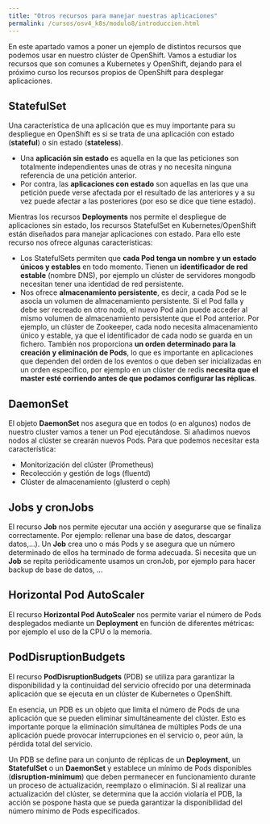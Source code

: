 ```yaml
---
title: "Otros recursos para manejar nuestras aplicaciones"
permalink: /cursos/osv4_k8s/modulo8/introduccion.html
---
```


En este apartado vamos a poner un ejemplo de distintos recursos que podemos usar en nuestro clúster de OpenShift. Vamos a estudiar los recursos que son comunes a Kubernetes y OpenShift, dejando para el próximo curso los recursos propios de OpenShift para desplegar aplicaciones.

## StatefulSet

Una característica de una aplicación que es muy importante para su despliegue en OpenShift es si se trata de una aplicación con estado (**stateful**) o sin estado (**stateless**). 

* Una **aplicación sin estado** es aquella en la que las peticiones son totalmente independientes unas de otras y no necesita ninguna referencia de una petición anterior. 
* Por contra, las **aplicaciones con estado** son aquellas en las que una petición puede verse afectada por el resultado de las anteriores y a su vez puede afectar a las posteriores (por eso se dice que tiene estado). 

Mientras los recursos **Deployments** nos permite el despliegue de aplicaciones sin estado, los recursos StatefulSet en Kubernetes/OpenShift están diseñados para manejar aplicaciones con estado. Para ello este recurso nos ofrece algunas características:

* Los StatefulSets permiten que **cada Pod tenga un nombre y un estado únicos y estables** en todo momento. Tienen un **identificador de red estable** (nombre DNS), por ejemplo un clúster de servidores mongodb necesitan tener una identidad de red persistente.
* Nos ofrece **almacenamiento persistente**, es decir, a cada Pod se le asocia un volumen de almacenamiento persistente. Si el Pod falla y debe ser recreado en otro nodo, el nuevo Pod aún puede acceder al mismo volumen de almacenamiento persistente que el Pod anterior. Por ejemplo, un clúster de Zookeeper, cada nodo necesita almacenamiento único y estable, ya que el identificador de cada nodo se guarda en un fichero.
También nos proporciona **un orden determinado para la creación y eliminación de Pods**, lo que es importante en aplicaciones que dependen del orden de los eventos o que deben ser inicializadas en un orden específico, por ejemplo en un clúster de redis **necesita que el master esté corriendo antes de que podamos configurar las réplicas**.

## DaemonSet

El objeto **DaemonSet** nos asegura que en todos (o en algunos) nodos de nuestro cluster vamos a tener un Pod ejecutándose. Si añadimos nuevos
nodos al clúster se crearán nuevos Pods. Para que podemos necesitar esta característica:
* Monitorización del clúster (Prometheus)
* Recolección y gestión de logs (fluentd)
* Clúster de almacenamiento (glusterd o ceph)

## Jobs y cronJobs

El recurso **Job** nos permite ejecutar una acción y asegurarse que se finaliza correctamente. Por ejemplo: rellenar una base de datos, descargar datos,...). Un **Job** crea uno o más Pods y se asegura que un número determinado de ellos ha terminado de forma adecuada.
Si necesita que un **Job** se repita periódicamente usamos un cronJob, por ejemplo para hacer backup de base de datos, ...

## Horizontal Pod AutoScaler

El recurso **Horizontal Pod AutoScaler** nos permite variar el número de Pods desplegados mediante un **Deployment** en función de diferentes métricas: por ejemplo el uso de la CPU o la memoria.

## PodDisruptionBudgets

El recurso **PodDisruptionBudgets** (PDB) se utiliza para garantizar la disponibilidad y la continuidad del servicio ofrecido por una determinada aplicación que se ejecuta en un clúster de Kubernetes o OpenShift.

En esencia, un PDB es un objeto que limita el número de Pods de una aplicación que se pueden eliminar simultáneamente del clúster. Esto es importante porque la eliminación simultánea de múltiples Pods de una aplicación puede provocar interrupciones en el servicio o, peor aún, la pérdida total del servicio.

Un PDB se define para un conjunto de réplicas de un **Deployment**, un **StatefulSet** o un **DaemonSet** y establece un mínimo de Pods disponibles (**disruption-minimum**) que deben permanecer en funcionamiento durante un proceso de actualización, reemplazo o eliminación. Si al realizar una actualización del clúster, se determina que la acción violaría el PDB, la acción se pospone hasta que se pueda garantizar la disponibilidad del número mínimo de Pods especificados.


